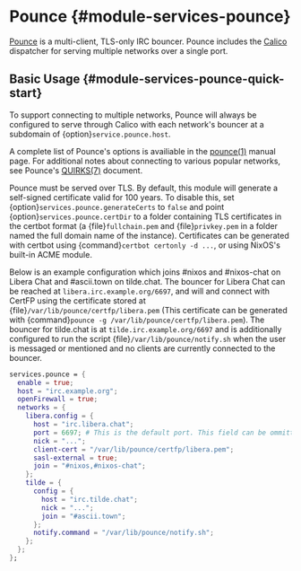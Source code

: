 # Pounce {#module-services-pounce}

[Pounce](https://git.causal.agency/pounce/about/) is a multi-client, TLS-only
IRC bouncer. Pounce includes the
[Calico](https://git.causal.agency/pounce/about/calico.1) dispatcher for
serving multiple networks over a single port.

## Basic Usage {#module-services-pounce-quick-start}

To support connecting to multiple networks, Pounce will always be configured
to serve through Calico with each network's bouncer at a subdomain of
{option}`service.pounce.host`.

A complete list of Pounce's options is availiable in the
[pounce(1)](https://git.causal.agency/pounce/about/pounce.1) manual page. For
additional notes about connecting to various popular networks, see Pounce's
[QUIRKS(7)](https://git.causal.agency/pounce/about/QUIRKS.7) document.

Pounce must be served over TLS. By default, this module will generate a
self-signed certificate valid for 100 years. To disable this, set
{option}`services.pounce.generateCerts` to `false` and point
{option}`services.pounce.certDir` to a folder containing TLS certificates in
the certbot format (a {file}`fullchain.pem` and {file}`privkey.pem` in a
folder named the full domain name of the instance). Certificates can be
generated with certbot using {command}`certbot certonly -d ...`, or using
NixOS's built-in ACME module.

Below is an example configuration which joins #nixos and #nixos-chat on Libera
Chat and #ascii.town on tilde.chat. The bouncer for Libera Chat can be reached
at `libera.irc.example.org/6697`, and will and connect with CertFP using the
certificate stored at {file}`/var/lib/pounce/certfp/libera.pem` (This
certificate can be generated with
{command}`pounce -g /var/lib/pounce/certfp/libera.pem`). The bouncer for
tilde.chat is at `tilde.irc.example.org/6697` and is additionally configured
to run the script {file}`/var/lib/pounce/notify.sh` when the user is messaged
or mentioned and no clients are currently connected to the bouncer.

```nix
services.pounce = {
  enable = true;
  host = "irc.example.org";
  openFirewall = true;
  networks = {
    libera.config = {
      host = "irc.libera.chat";
      port = 6697; # This is the default port. This field can be ommitted.
      nick = "...";
      client-cert = "/var/lib/pounce/certfp/libera.pem";
      sasl-external = true;
      join = "#nixos,#nixos-chat";
    };
    tilde = {
      config = {
        host = "irc.tilde.chat";
        nick = "...";
        join = "#ascii.town";
      };
      notify.command = "/var/lib/pounce/notify.sh";
    };
  };
};
```
